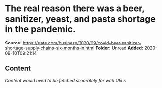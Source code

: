 # The real reason there was a beer, sanitizer, yeast, and pasta shortage in the pandemic.

**Source:** https://slate.com/business/2020/09/covid-beer-sanitizer-shortage-supply-chains-six-months-in.html
**Folder:** Unread
**Added:** 2020-09-10T09:21:14




## Content
*Content would need to be fetched separately for web URLs*
